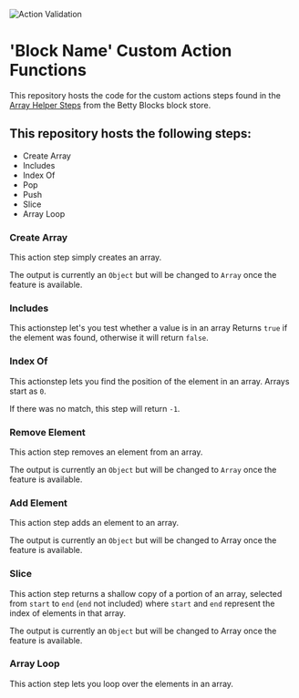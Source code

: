 ![Action Validation](https://github.com/betty-services/Array-Helper-Steps-Custom-Action-Functions/actions/workflows/main.yml/badge.svg?event=push)

# 'Block Name' Custom Action Functions

This repository hosts the code for the custom actions steps found in the [Array Helper Steps](https://my.bettyblocks.com/block-store/blockId/) from the Betty Blocks block store.

## This repository hosts the following steps:

- Create Array
- Includes
- Index Of
- Pop
- Push
- Slice
- Array Loop

### Create Array

This action step simply creates an array.

The output is currently an `Object` but will be changed to `Array` once the feature is available.

### Includes

This actionstep let's you test whether a value is in an array
Returns `true` if the element was found, otherwise it will return `false`.

### Index Of

This actionstep lets you find the position of the element in an array.
Arrays start as `0`.

If there was no match, this step will return `-1`.

### Remove Element

This action step removes an element from an array.

The output is currently an `Object` but will be changed to `Array` once the feature is available.

### Add Element

This action step adds an element to an array.

The output is currently an `Object` but will be changed to Array once the feature is available.

### Slice

This action step returns a shallow copy of a portion of an array, selected from `start` to `end` (`end` not included) where `start` and `end` represent the index of elements in that array.

The output is currently an `Object` but will be changed to Array once the feature is available.

### Array Loop

This action step lets you loop over the elements in an array.

